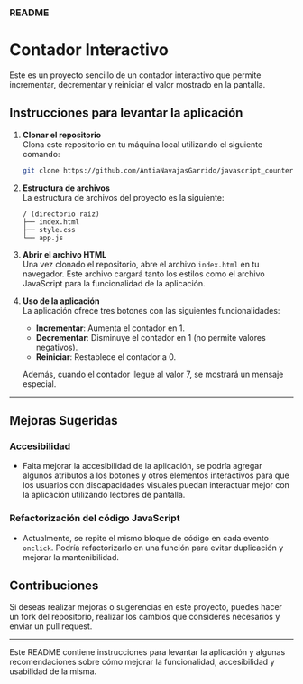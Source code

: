 ### README

# Contador Interactivo

Este es un proyecto sencillo de un contador interactivo que permite incrementar, decrementar y reiniciar el valor mostrado en la pantalla.

## Instrucciones para levantar la aplicación

1. **Clonar el repositorio**  
   Clona este repositorio en tu máquina local utilizando el siguiente comando:

   ```bash
   git clone https://github.com/AntiaNavajasGarrido/javascript_counter.git
   ```

2. **Estructura de archivos**  
   La estructura de archivos del proyecto es la siguiente:
   
   ```
   / (directorio raíz)
   ├── index.html
   ├── style.css
   └── app.js
   ```

3. **Abrir el archivo HTML**  
   Una vez clonado el repositorio, abre el archivo `index.html` en tu navegador. Este archivo cargará tanto los estilos como el archivo JavaScript para la funcionalidad de la aplicación.

4. **Uso de la aplicación**  
   La aplicación ofrece tres botones con las siguientes funcionalidades:
   - **Incrementar**: Aumenta el contador en 1.
   - **Decrementar**: Disminuye el contador en 1 (no permite valores negativos).
   - **Reiniciar**: Restablece el contador a 0.

   Además, cuando el contador llegue al valor 7, se mostrará un mensaje especial.

---

## Mejoras Sugeridas

### **Accesibilidad**
   - Falta mejorar la accesibilidad de la aplicación, se podría agregar algunos atributos a los botones y otros elementos interactivos para que los usuarios con discapacidades visuales puedan interactuar mejor con la aplicación utilizando lectores de pantalla.


### **Refactorización del código JavaScript**
   - Actualmente, se repite el mismo bloque de código en cada evento `onclick`. Podría refactorizarlo en una función para evitar duplicación y mejorar la mantenibilidad. 

## Contribuciones

Si deseas realizar mejoras o sugerencias en este proyecto, puedes hacer un fork del repositorio, realizar los cambios que consideres necesarios y enviar un pull request.

---

Este README contiene instrucciones para levantar la aplicación y algunas recomendaciones sobre cómo mejorar la funcionalidad, accesibilidad y usabilidad de la misma.